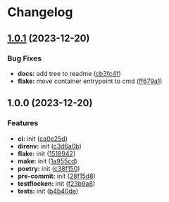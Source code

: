 # Changelog

## [1.0.1](https://github.com/cameronraysmith/testflocken/compare/v1.0.0...v1.0.1) (2023-12-20)


### Bug Fixes

* **docs:** add tree to readme ([cb3fc4f](https://github.com/cameronraysmith/testflocken/commit/cb3fc4f14e05816557391b6055b9e016b338c804))
* **flake:** move container entrypoint to cmd ([ff679a1](https://github.com/cameronraysmith/testflocken/commit/ff679a1eaa1e4449efbf146ec4cc385da1f74846))

## 1.0.0 (2023-12-20)


### Features

* **ci:** init ([ca0e25d](https://github.com/cameronraysmith/testflocken/commit/ca0e25dc268cfe922bbf091ddf1e861e4c403ade))
* **direnv:** init ([c3d6a0b](https://github.com/cameronraysmith/testflocken/commit/c3d6a0b28b4a967329f6a236d516546129027c1a))
* **flake:** init ([1518942](https://github.com/cameronraysmith/testflocken/commit/1518942becf4c06542e80d02b3cfaa76f4fa18c8))
* **make:** init ([1a955cd](https://github.com/cameronraysmith/testflocken/commit/1a955cdbfda5d723d8f31ad28e3c24f6252be047))
* **poetry:** init ([c38f150](https://github.com/cameronraysmith/testflocken/commit/c38f150df5b9fb7db963bad3dcc3af6f9460c19f))
* **pre-commit:** init ([28f15d8](https://github.com/cameronraysmith/testflocken/commit/28f15d8ea22537886d637ccff9485f82aaeedcd0))
* **testflocken:** init ([f23b9a8](https://github.com/cameronraysmith/testflocken/commit/f23b9a88490c2b96f6cfdc9a714b2d876354937f))
* **tests:** init ([b4b40de](https://github.com/cameronraysmith/testflocken/commit/b4b40de53fa6d3aaf870da12c72d73cd1b7c3fe3))
